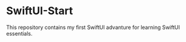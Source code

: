 # SwiftUI-Start

This repository contains my first SwiftUI advanture for learning SwiftUI essentials. 
